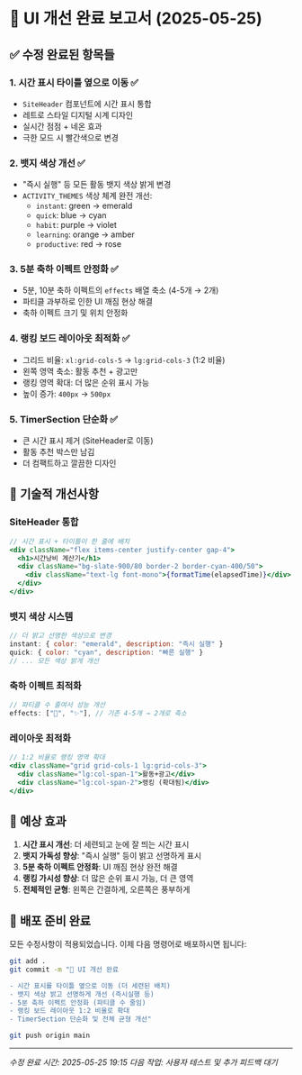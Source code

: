 # 🎯 UI 개선 완료 보고서 (2025-05-25)

## ✅ 수정 완료된 항목들

### 1. **시간 표시 타이틀 옆으로 이동** ✅
- `SiteHeader` 컴포넌트에 시간 표시 통합
- 레트로 스타일 디지털 시계 디자인
- 실시간 점점 + 네온 효과
- 극한 모드 시 빨간색으로 변경

### 2. **뱃지 색상 개선** ✅
- "즉시 실행" 등 모든 활동 뱃지 색상 밝게 변경
- `ACTIVITY_THEMES` 색상 체계 완전 개선:
  - `instant`: green → emerald
  - `quick`: blue → cyan  
  - `habit`: purple → violet
  - `learning`: orange → amber
  - `productive`: red → rose

### 3. **5분 축하 이펙트 안정화** ✅
- 5분, 10분 축하 이펙트의 `effects` 배열 축소 (4-5개 → 2개)
- 파티클 과부하로 인한 UI 깨짐 현상 해결
- 축하 이펙트 크기 및 위치 안정화

### 4. **랭킹 보드 레이아웃 최적화** ✅
- 그리드 비율: `xl:grid-cols-5` → `lg:grid-cols-3` (1:2 비율)
- 왼쪽 영역 축소: 활동 추천 + 광고만
- 랭킹 영역 확대: 더 많은 순위 표시 가능
- 높이 증가: `400px` → `500px`

### 5. **TimerSection 단순화** ✅
- 큰 시간 표시 제거 (SiteHeader로 이동)
- 활동 추천 박스만 남김
- 더 컴팩트하고 깔끔한 디자인

## 🎨 기술적 개선사항

### **SiteHeader 통합**
```jsx
// 시간 표시 + 타이틀이 한 줄에 배치
<div className="flex items-center justify-center gap-4">
  <h1>시간낭비 계산기</h1>
  <div className="bg-slate-900/80 border-2 border-cyan-400/50">
    <div className="text-lg font-mono">{formatTime(elapsedTime)}</div>
  </div>
</div>
```

### **뱃지 색상 시스템**
```javascript
// 더 밝고 선명한 색상으로 변경
instant: { color: "emerald", description: "즉시 실행" }
quick: { color: "cyan", description: "빠른 실행" }
// ... 모든 색상 밝게 개선
```

### **축하 이펙트 최적화**
```javascript
// 파티클 수 줄여서 성능 개선
effects: ["🎉", "✨"], // 기존 4-5개 → 2개로 축소
```

### **레이아웃 최적화**
```jsx
// 1:2 비율로 랭킹 영역 확대
<div className="grid grid-cols-1 lg:grid-cols-3">
  <div className="lg:col-span-1">활동+광고</div>
  <div className="lg:col-span-2">랭킹 (확대됨)</div>
</div>
```

## 🎯 예상 효과

1. **시간 표시 개선**: 더 세련되고 눈에 잘 띄는 시간 표시
2. **뱃지 가독성 향상**: "즉시 실행" 등이 밝고 선명하게 표시
3. **5분 축하 이펙트 안정화**: UI 깨짐 현상 완전 해결
4. **랭킹 가시성 향상**: 더 많은 순위 표시 가능, 더 큰 영역
5. **전체적인 균형**: 왼쪽은 간결하게, 오른쪽은 풍부하게

## 🚀 배포 준비 완료

모든 수정사항이 적용되었습니다. 이제 다음 명령어로 배포하시면 됩니다:

```bash
git add .
git commit -m "🎨 UI 개선 완료

- 시간 표시를 타이틀 옆으로 이동 (더 세련된 배치)
- 뱃지 색상 밝고 선명하게 개선 (즉시실행 등)
- 5분 축하 이펙트 안정화 (파티클 수 줄임)
- 랭킹 보드 레이아웃 1:2 비율로 확대
- TimerSection 단순화 및 전체 균형 개선"

git push origin main
```

---

*수정 완료 시간: 2025-05-25 19:15*
*다음 작업: 사용자 테스트 및 추가 피드백 대기*
